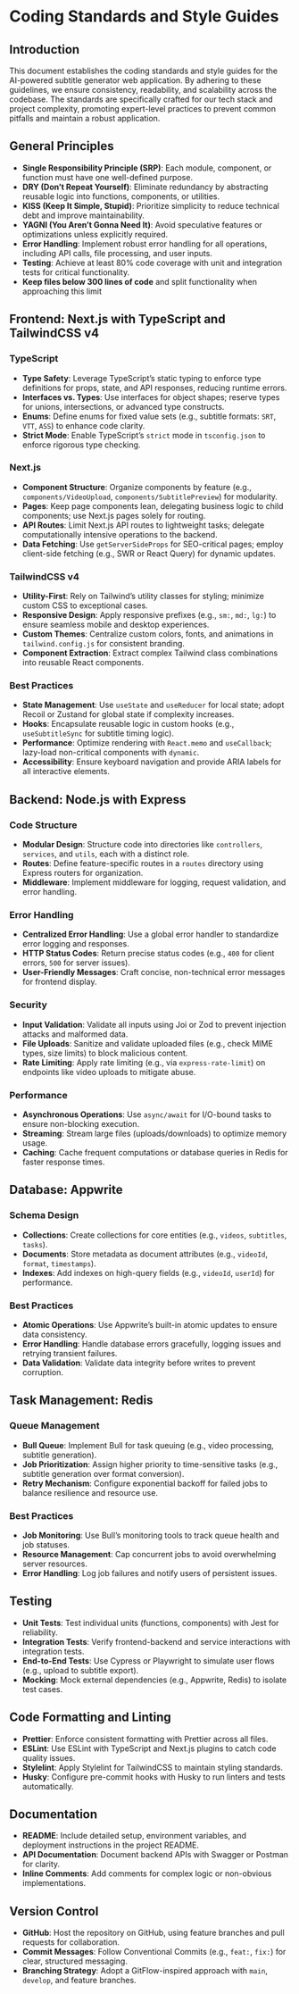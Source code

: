 # Coding Standards and Style Guides

## Introduction

This document establishes the coding standards and style guides for the AI-powered subtitle generator web application. By adhering to these guidelines, we ensure consistency, readability, and scalability across the codebase. The standards are specifically crafted for our tech stack and project complexity, promoting expert-level practices to prevent common pitfalls and maintain a robust application.

## General Principles

- **Single Responsibility Principle (SRP)**: Each module, component, or function must have one well-defined purpose.
- **DRY (Don’t Repeat Yourself)**: Eliminate redundancy by abstracting reusable logic into functions, components, or utilities.
- **KISS (Keep It Simple, Stupid)**: Prioritize simplicity to reduce technical debt and improve maintainability.
- **YAGNI (You Aren’t Gonna Need It)**: Avoid speculative features or optimizations unless explicitly required.
- **Error Handling**: Implement robust error handling for all operations, including API calls, file processing, and user inputs.
- **Testing**: Achieve at least 80% code coverage with unit and integration tests for critical functionality.
- **Keep files below 300 lines of code** and split functionality when approaching this limit

## Frontend: Next.js with TypeScript and TailwindCSS v4

### TypeScript

- **Type Safety**: Leverage TypeScript’s static typing to enforce type definitions for props, state, and API responses, reducing runtime errors.
- **Interfaces vs. Types**: Use interfaces for object shapes; reserve types for unions, intersections, or advanced type constructs.
- **Enums**: Define enums for fixed value sets (e.g., subtitle formats: `SRT`, `VTT`, `ASS`) to enhance code clarity.
- **Strict Mode**: Enable TypeScript’s `strict` mode in `tsconfig.json` to enforce rigorous type checking.

### Next.js

- **Component Structure**: Organize components by feature (e.g., `components/VideoUpload`, `components/SubtitlePreview`) for modularity.
- **Pages**: Keep page components lean, delegating business logic to child components; use Next.js pages solely for routing.
- **API Routes**: Limit Next.js API routes to lightweight tasks; delegate computationally intensive operations to the backend.
- **Data Fetching**: Use `getServerSideProps` for SEO-critical pages; employ client-side fetching (e.g., SWR or React Query) for dynamic updates.

### TailwindCSS v4

- **Utility-First**: Rely on Tailwind’s utility classes for styling; minimize custom CSS to exceptional cases.
- **Responsive Design**: Apply responsive prefixes (e.g., `sm:`, `md:`, `lg:`) to ensure seamless mobile and desktop experiences.
- **Custom Themes**: Centralize custom colors, fonts, and animations in `tailwind.config.js` for consistent branding.
- **Component Extraction**: Extract complex Tailwind class combinations into reusable React components.

### Best Practices

- **State Management**: Use `useState` and `useReducer` for local state; adopt Recoil or Zustand for global state if complexity increases.
- **Hooks**: Encapsulate reusable logic in custom hooks (e.g., `useSubtitleSync` for subtitle timing logic).
- **Performance**: Optimize rendering with `React.memo` and `useCallback`; lazy-load non-critical components with `dynamic`.
- **Accessibility**: Ensure keyboard navigation and provide ARIA labels for all interactive elements.

## Backend: Node.js with Express

### Code Structure

- **Modular Design**: Structure code into directories like `controllers`, `services`, and `utils`, each with a distinct role.
- **Routes**: Define feature-specific routes in a `routes` directory using Express routers for organization.
- **Middleware**: Implement middleware for logging, request validation, and error handling.

### Error Handling

- **Centralized Error Handling**: Use a global error handler to standardize error logging and responses.
- **HTTP Status Codes**: Return precise status codes (e.g., `400` for client errors, `500` for server issues).
- **User-Friendly Messages**: Craft concise, non-technical error messages for frontend display.

### Security

- **Input Validation**: Validate all inputs using Joi or Zod to prevent injection attacks and malformed data.
- **File Uploads**: Sanitize and validate uploaded files (e.g., check MIME types, size limits) to block malicious content.
- **Rate Limiting**: Apply rate limiting (e.g., via `express-rate-limit`) on endpoints like video uploads to mitigate abuse.

### Performance

- **Asynchronous Operations**: Use `async/await` for I/O-bound tasks to ensure non-blocking execution.
- **Streaming**: Stream large files (uploads/downloads) to optimize memory usage.
- **Caching**: Cache frequent computations or database queries in Redis for faster response times.

## Database: Appwrite

### Schema Design

- **Collections**: Create collections for core entities (e.g., `videos`, `subtitles`, `tasks`).
- **Documents**: Store metadata as document attributes (e.g., `videoId`, `format`, `timestamps`).
- **Indexes**: Add indexes on high-query fields (e.g., `videoId`, `userId`) for performance.

### Best Practices

- **Atomic Operations**: Use Appwrite’s built-in atomic updates to ensure data consistency.
- **Error Handling**: Handle database errors gracefully, logging issues and retrying transient failures.
- **Data Validation**: Validate data integrity before writes to prevent corruption.

## Task Management: Redis

### Queue Management

- **Bull Queue**: Implement Bull for task queuing (e.g., video processing, subtitle generation).
- **Job Prioritization**: Assign higher priority to time-sensitive tasks (e.g., subtitle generation over format conversion).
- **Retry Mechanism**: Configure exponential backoff for failed jobs to balance resilience and resource use.

### Best Practices

- **Job Monitoring**: Use Bull’s monitoring tools to track queue health and job statuses.
- **Resource Management**: Cap concurrent jobs to avoid overwhelming server resources.
- **Error Handling**: Log job failures and notify users of persistent issues.

## Testing

- **Unit Tests**: Test individual units (functions, components) with Jest for reliability.
- **Integration Tests**: Verify frontend-backend and service interactions with integration tests.
- **End-to-End Tests**: Use Cypress or Playwright to simulate user flows (e.g., upload to subtitle export).
- **Mocking**: Mock external dependencies (e.g., Appwrite, Redis) to isolate test cases.

## Code Formatting and Linting

- **Prettier**: Enforce consistent formatting with Prettier across all files.
- **ESLint**: Use ESLint with TypeScript and Next.js plugins to catch code quality issues.
- **Stylelint**: Apply Stylelint for TailwindCSS to maintain styling standards.
- **Husky**: Configure pre-commit hooks with Husky to run linters and tests automatically.

## Documentation

- **README**: Include detailed setup, environment variables, and deployment instructions in the project README.
- **API Documentation**: Document backend APIs with Swagger or Postman for clarity.
- **Inline Comments**: Add comments for complex logic or non-obvious implementations.

## Version Control

- **GitHub**: Host the repository on GitHub, using feature branches and pull requests for collaboration.
- **Commit Messages**: Follow Conventional Commits (e.g., `feat:`, `fix:`) for clear, structured messaging.
- **Branching Strategy**: Adopt a GitFlow-inspired approach with `main`, `develop`, and feature branches.
